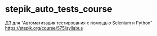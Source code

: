 # stepik_auto_tests_course
ДЗ для "Автоматизация тестирования с помощью Selenium и Python"
https://stepik.org/course/575/syllabus
